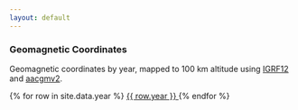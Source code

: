 ```yaml
---
layout: default
---
```


### Geomagnetic Coordinates

Geomagnetic coordinates by year, mapped to 100 km altitude using [IGRF12][1] and [aacgmv2][2].

<div class="display compact" style="height:100%; width:100%; overflow:auto;">
{% for row in site.data.year %}
    <a href='./stations/cgm_{{ row.year }}.html'>{{ row.year }} </a>
{% endfor %}

<br>
<br>
</div>

[back](./stations.md)


[1]: https://github.com/space-physics/igrf12
[2]: https://github.com/aburrell/aacgmv2

